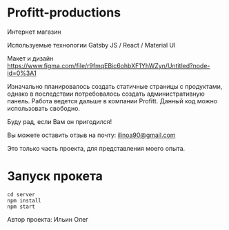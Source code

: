 # Profitt-productions
Интернет магазин

Используемые технологии
Gatsby JS / React / Material UI

Макет и дизайн
https://www.figma.com/file/r9fmqEBic6ohbXF1YhWZyn/Untitled?node-id=0%3A1


Изначально планировалось создать статичные страницы с продуктами, однако в последствии потребовалось создать административную панель.
Работа ведется дальше в компании Profitt. Данный код можно использовать свободно.
 
Буду рад, если Вам он пригодился!

Вы можете оставить отзыв на почту:  ilinoa90@gmail.com

Это только часть проекта, для представления моего опыта.



# Запуск прокета

```
cd server
npm install
npm start
```

Автор проекта: Ильин Олег
